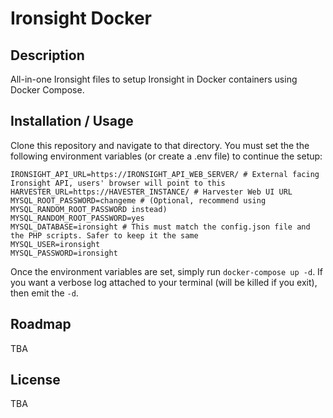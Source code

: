 # Ironsight Docker

## Description

All-in-one Ironsight files to setup Ironsight in Docker containers using Docker Compose.

## Installation / Usage

Clone this repository and navigate to that directory. You must set the the following environment variables (or create a .env file) to continue the setup:

```
IRONSIGHT_API_URL=https://IRONSIGHT_API_WEB_SERVER/ # External facing Ironsight API, users' browser will point to this
HARVESTER_URL=https://HAVESTER_INSTANCE/ # Harvester Web UI URL
MYSQL_ROOT_PASSWORD=changeme # (Optional, recommend using MYSQL_RANDOM_ROOT_PASSWORD instead)
MYSQL_RANDOM_ROOT_PASSWORD=yes
MYSQL_DATABASE=ironsight # This must match the config.json file and the PHP scripts. Safer to keep it the same
MYSQL_USER=ironsight
MYSQL_PASSWORD=ironsight
```

Once the environment variables are set, simply run `docker-compose up -d`. If you want a verbose log attached to your terminal (will be killed if you exit), then emit the `-d`.

## Roadmap

TBA

## License

TBA
